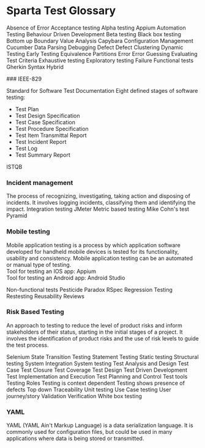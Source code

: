 # Sparta Test Glossary

Absence of Error
Acceptance testing
Alpha testing
Appium
Automation Testing
Behaviour Driven Development
Beta testing
Black box testing
Bottom up
Boundary Value Analysis
Capybara
Configuration Management
Cucumber
Data Parsing
Debugging
Defect
Defect Clustering
Dynamic Testing
Early Testing
Equivalence Partitions
Error
Error Guessing
Evaluating Test Criteria
Exhaustive testing
Exploratory testing
Failure
Functional tests
Gherkin Syntax
Hybrid

### IEEE-829

Standard for Software Test Documentation
Eight defined stages of software testing:

* Test Plan
* Test Design Specification
* Test Case Specification
* Test Procedure Specification
* Test Item Transmittal Report
* Test Incident Report
* Test Log
* Test Summary Report

ISTQB
### Incident management
The process of recognizing, investigating, taking action and disposing of incidents. It involves logging incidents, classifying them and identifying the impact.
Integration testing
JMeter
Metric based testing
Mike Cohn's test Pyramid
### Mobile testing
Mobile application testing is a process by which application software developed for handheld mobile devices is tested for its functionality, usability and consistency. Mobile application testing can be an automated or manual type of testing. <br>
Tool for testing an IOS app: Appium <br>
Tool for testing an Android app: Android Studio

Non-functional tests
Pesticide Paradox
RSpec
Regression Testing
Restesting
Reusability
Reviews
### Risk Based Testing
An approach to testing to reduce the level of product risks and inform stakeholders of their status, starting in the initial stages of a project. It involves the identification of product risks and the use of risk levels to guide the test process.

Selenium
State Transition Testing
Statement Testing
Static testing
Structural testing
System Integration
System testing
Test Analysis and Design
Test Case
Test Closure
Test Coverage
Test Design
Test Driven Development
Test Implementation and Execution
Test Planning and Control
Test tools
Testing Roles
Testing is context dependent
Testing shows presence of defects
Top down
Traceability
Unit testing
Use Case testing
User journey/story
Validation
Verification
White box testing
### YAML

YAML (YAML Ain't Markup Language) is a data serialization language. It is commonly used for configuration files, but could be used in many applications where data is being stored or transmitted.

